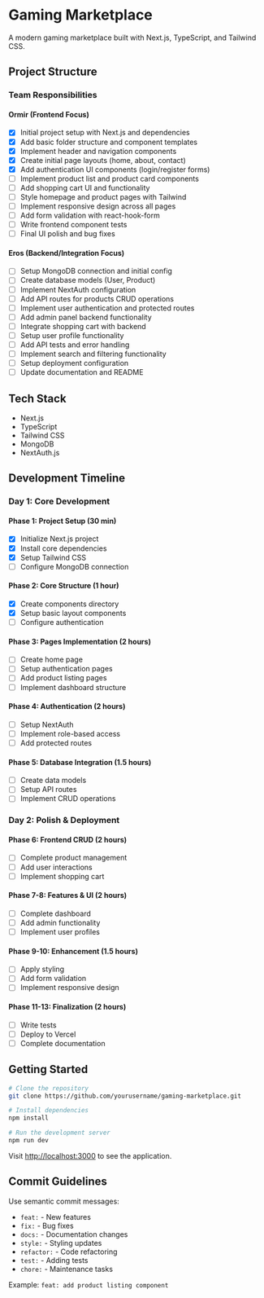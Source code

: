 # Gaming Marketplace

A modern gaming marketplace built with Next.js, TypeScript, and Tailwind CSS.

## Project Structure

### Team Responsibilities

#### Ormir (Frontend Focus)
- [x] Initial project setup with Next.js and dependencies
- [x] Add basic folder structure and component templates
- [x] Implement header and navigation components
- [x] Create initial page layouts (home, about, contact)
- [x] Add authentication UI components (login/register forms)
- [ ] Implement product list and product card components
- [ ] Add shopping cart UI and functionality
- [ ] Style homepage and product pages with Tailwind
- [ ] Implement responsive design across all pages
- [ ] Add form validation with react-hook-form
- [ ] Write frontend component tests
- [ ] Final UI polish and bug fixes

#### Eros (Backend/Integration Focus)
- [ ] Setup MongoDB connection and initial config
- [ ] Create database models (User, Product)
- [ ] Implement NextAuth configuration
- [ ] Add API routes for products CRUD operations
- [ ] Implement user authentication and protected routes
- [ ] Add admin panel backend functionality
- [ ] Integrate shopping cart with backend
- [ ] Setup user profile functionality
- [ ] Add API tests and error handling
- [ ] Implement search and filtering functionality
- [ ] Setup deployment configuration
- [ ] Update documentation and README

## Tech Stack
- Next.js
- TypeScript
- Tailwind CSS
- MongoDB
- NextAuth.js

## Development Timeline

### Day 1: Core Development

#### Phase 1: Project Setup (30 min)
- [x] Initialize Next.js project
- [x] Install core dependencies
- [x] Setup Tailwind CSS
- [ ] Configure MongoDB connection

#### Phase 2: Core Structure (1 hour)
- [x] Create components directory
- [x] Setup basic layout components
- [ ] Configure authentication

#### Phase 3: Pages Implementation (2 hours)
- [ ] Create home page
- [ ] Setup authentication pages
- [ ] Add product listing pages
- [ ] Implement dashboard structure

#### Phase 4: Authentication (2 hours)
- [ ] Setup NextAuth
- [ ] Implement role-based access
- [ ] Add protected routes

#### Phase 5: Database Integration (1.5 hours)
- [ ] Create data models
- [ ] Setup API routes
- [ ] Implement CRUD operations

### Day 2: Polish & Deployment

#### Phase 6: Frontend CRUD (2 hours)
- [ ] Complete product management
- [ ] Add user interactions
- [ ] Implement shopping cart

#### Phase 7-8: Features & UI (2 hours)
- [ ] Complete dashboard
- [ ] Add admin functionality
- [ ] Implement user profiles

#### Phase 9-10: Enhancement (1.5 hours)
- [ ] Apply styling
- [ ] Add form validation
- [ ] Implement responsive design

#### Phase 11-13: Finalization (2 hours)
- [ ] Write tests
- [ ] Deploy to Vercel
- [ ] Complete documentation

## Getting Started

```bash
# Clone the repository
git clone https://github.com/yourusername/gaming-marketplace.git

# Install dependencies
npm install

# Run the development server
npm run dev
```

Visit [http://localhost:3000](http://localhost:3000) to see the application.

## Commit Guidelines

Use semantic commit messages:
- `feat:` - New features
- `fix:` - Bug fixes
- `docs:` - Documentation changes
- `style:` - Styling updates
- `refactor:` - Code refactoring
- `test:` - Adding tests
- `chore:` - Maintenance tasks

Example: `feat: add product listing component`